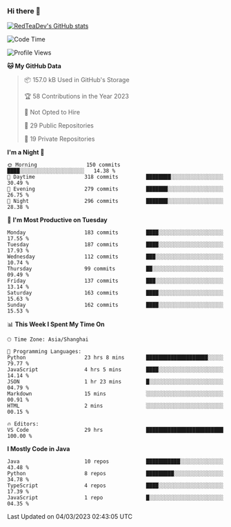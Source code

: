 ### Hi there 👋

<!--
**RedTeaDev/RedTeaDev** is a ✨ _special_ ✨ repository because its `README.md` (this file) appears on your GitHub profile.

Here are some ideas to get you started:

- 🔭 I’m currently working on ...
- 🌱 I’m currently learning ...
- 👯 I’m looking to collaborate on ...
- 🤔 I’m looking for help with ...
- 💬 Ask me about ...
- 📫 How to reach me: ...
- 😄 Pronouns: ...
- ⚡ Fun fact: ...
-->

<!--
[![wakatime](https://wakatime.com/badge/user/6b101ed0-04c0-4490-9283-eb61f2efff96.svg)](https://wakatime.com/@6b101ed0-04c0-4490-9283-eb61f2efff96)
!-->

[![RedTeaDev's GitHub stats](https://github-readme-stats.vercel.app/api?username=RedTeaDev)](https://github.com/anuraghazra/github-readme-stats)
<!--
[![willianrod's wakatime stats](https://github-readme-stats.vercel.app/api/wakatime?username=RedTeaDev)](https://github.com/anuraghazra/github-readme-stats)
!-->
<!--START_SECTION:waka-->
![Code Time](http://img.shields.io/badge/Code%20Time-1%2C231%20hrs%208%20mins-blue)

![Profile Views](http://img.shields.io/badge/Profile%20Views-8-blue)

**🐱 My GitHub Data** 

> 📦 157.0 kB Used in GitHub's Storage 
 > 
> 🏆 58 Contributions in the Year 2023
 > 
> 🚫 Not Opted to Hire
 > 
> 📜 29 Public Repositories 
 > 
> 🔑 19 Private Repositories 
 > 
**I'm a Night 🦉** 

```text
🌞 Morning                150 commits         ████░░░░░░░░░░░░░░░░░░░░░   14.38 % 
🌆 Daytime                318 commits         ████████░░░░░░░░░░░░░░░░░   30.49 % 
🌃 Evening                279 commits         ███████░░░░░░░░░░░░░░░░░░   26.75 % 
🌙 Night                  296 commits         ███████░░░░░░░░░░░░░░░░░░   28.38 % 
```
📅 **I'm Most Productive on Tuesday** 

```text
Monday                   183 commits         ████░░░░░░░░░░░░░░░░░░░░░   17.55 % 
Tuesday                  187 commits         ████░░░░░░░░░░░░░░░░░░░░░   17.93 % 
Wednesday                112 commits         ███░░░░░░░░░░░░░░░░░░░░░░   10.74 % 
Thursday                 99 commits          ██░░░░░░░░░░░░░░░░░░░░░░░   09.49 % 
Friday                   137 commits         ███░░░░░░░░░░░░░░░░░░░░░░   13.14 % 
Saturday                 163 commits         ████░░░░░░░░░░░░░░░░░░░░░   15.63 % 
Sunday                   162 commits         ████░░░░░░░░░░░░░░░░░░░░░   15.53 % 
```


📊 **This Week I Spent My Time On** 

```text
🕑︎ Time Zone: Asia/Shanghai

💬 Programming Languages: 
Python                   23 hrs 8 mins       ████████████████████░░░░░   79.77 % 
JavaScript               4 hrs 5 mins        ████░░░░░░░░░░░░░░░░░░░░░   14.14 % 
JSON                     1 hr 23 mins        █░░░░░░░░░░░░░░░░░░░░░░░░   04.79 % 
Markdown                 15 mins             ░░░░░░░░░░░░░░░░░░░░░░░░░   00.91 % 
HTML                     2 mins              ░░░░░░░░░░░░░░░░░░░░░░░░░   00.15 % 

🔥 Editors: 
VS Code                  29 hrs              █████████████████████████   100.00 % 
```

**I Mostly Code in Java** 

```text
Java                     10 repos            ███████████░░░░░░░░░░░░░░   43.48 % 
Python                   8 repos             █████████░░░░░░░░░░░░░░░░   34.78 % 
TypeScript               4 repos             ████░░░░░░░░░░░░░░░░░░░░░   17.39 % 
JavaScript               1 repo              █░░░░░░░░░░░░░░░░░░░░░░░░   04.35 % 
```




 Last Updated on 04/03/2023 02:43:05 UTC
<!--END_SECTION:waka-->


